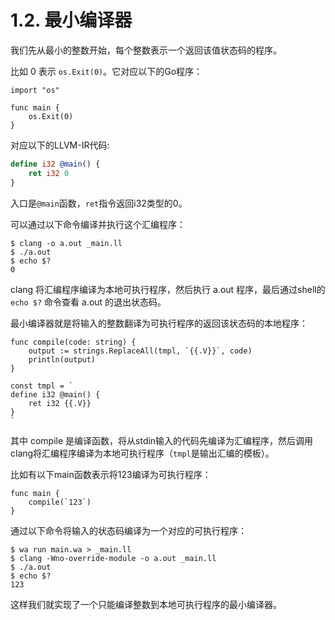 # 1.2. 最小编译器

我们先从最小的整数开始，每个整数表示一个返回该值状态码的程序。

比如 0 表示 `os.Exit(0)`。它对应以下的Go程序：

```wa
import "os"

func main {
	os.Exit(0)
}
```

对应以下的LLVM-IR代码:

```ll
define i32 @main() {
	ret i32 0
}
```

入口是`@main`函数，`ret`指令返回i32类型的0。

可以通过以下命令编译并执行这个汇编程序：

```
$ clang -o a.out _main.ll
$ ./a.out
$ echo $?
0
```

clang 将汇编程序编译为本地可执行程序，然后执行 a.out 程序，最后通过shell的 `echo $?` 命令查看 a.out 的退出状态码。

最小编译器就是将输入的整数翻译为可执行程序的返回该状态码的本地程序：

```wa
func compile(code: string) {
	output := strings.ReplaceAll(tmpl, `{{.V}}`, code)
	println(output)
}

const tmpl = `
define i32 @main() {
	ret i32 {{.V}}
}
`
```

其中 compile 是编译函数，将从stdin输入的代码先编译为汇编程序，然后调用clang将汇编程序编译为本地可执行程序（`tmpl`是输出汇编的模板）。

比如有以下main函数表示将123编译为可执行程序：

```wa
func main {
	compile(`123`)
}
```

通过以下命令将输入的状态码编译为一个对应的可执行程序：

```shell
$ wa run main.wa > _main.ll
$ clang -Wno-override-module -o a.out _main.ll
$ ./a.out
$ echo $?
123
```

这样我们就实现了一个只能编译整数到本地可执行程序的最小编译器。
